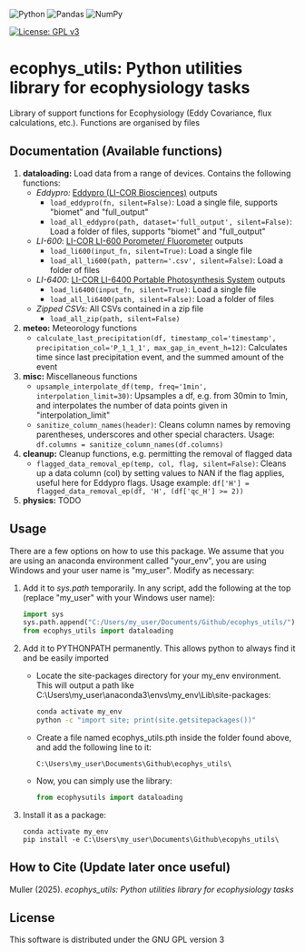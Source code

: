 ![Python](https://img.shields.io/badge/python-3670A0?style=for-the-badge&logo=python&logoColor=ffdd54)
![Pandas](https://img.shields.io/badge/pandas-%23150458.svg?style=for-the-badge&logo=pandas&logoColor=white)
![NumPy](https://img.shields.io/badge/numpy-%23013243.svg?style=for-the-badge&logo=numpy&logoColor=white)


[![License: GPL v3](https://img.shields.io/badge/License-GPLv3-blue.svg)](https://www.gnu.org/licenses/gpl-3.0)

# ecophys_utils: Python utilities library for ecophysiology tasks

Library of support functions for Ecophysiology (Eddy Covariance, flux calculations, etc.). Functions are organised by files

## Documentation (Available functions)

1. **dataloading:** Load data from a range of devices. Contains the following functions:
    - _Eddypro:_ [Eddypro (LI-COR Biosciences)](https://www.licor.com/support/EddyPro/software.html) outputs
	    - `load_eddypro(fn, silent=False)`: Load a single file, supports "biomet" and "full_output"
		- `load_all_eddypro(path, dataset='full_output', silent=False)`: Load a folder of files, supports "biomet" and "full_output"
	- _LI-600_: [LI-COR LI-600 Porometer/ Fluorometer](https://www.licor.com/products/LI-600) outputs
	    - `load_li600(input_fn, silent=True)`: Load a single file
		- `load_all_li600(path, pattern='.csv', silent=False)`: Load a folder of files
	- _LI-6400_: [LI-COR LI-6400 Portable Photosynthesis System](https://www.licor.com/support/LI-6400/topics/system-description.html) outputs
	    - `load_li6400(input_fn, silent=True)`: Load a single file
		- `load_all_li6400(path, silent=False)`: Load a folder of files
	- _Zipped CSVs:_ All CSVs contained in a zip file
	    - `load_all_zip(path, silent=False)`
2. **meteo:** Meteorology functions
    - `calculate_last_precipitation(df, timestamp_col='timestamp', precipitation_col='P_1_1_1', max_gap_in_event_h=12)`: Calculates time since last precipitation event, and the summed amount of the event
3. **misc:** Miscellaneous functions
    - `upsample_interpolate_df(temp, freq='1min', interpolation_limit=30)`: Upsamples a df, e.g. from 30min to 1min, and interpolates the number of data points given in "interpolation_limit"
    - `sanitize_column_names(header)`: Cleans column names by removing parentheses, underscores and other special characters. Usage: `df.columns = sanitize_column_names(df.columns)`
4. **cleanup:** Cleanup functions, e.g. permitting the removal of flagged data
    - `flagged_data_removal_ep(temp, col, flag, silent=False)`: Cleans up a data column (col) by setting values to NAN if the flag applies, useful here for Eddypro flags. Usage example: `df['H'] = flagged_data_removal_ep(df, 'H', (df['qc_H'] >= 2))`
5. **physics:** TODO

	
## Usage

There are a few options on how to use this package. We assume that you are using an anaconda environment called "your_env", you are using Windows and your user name is "my_user". Modify as necessary:

1. Add it to _sys.path_ temporarily. In any script, add the following at the top (replace "my_user" with your Windows user name):

    ```python
    import sys
    sys.path.append("C:/Users/my_user/Documents/Github/ecophys_utils/")
    from ecophys_utils import dataloading
    ```

2. Add it to PYTHONPATH permanently. This allows python to always find it and be easily imported
    - Locate the site-packages directory for your my_env environment. This will output a path like C:\Users\my_user\anaconda3\envs\my_env\Lib\site-packages\:
        ```bash
        conda activate my_env
        python -c "import site; print(site.getsitepackages())"
        ```

    - Create a file named ecophys_utils.pth inside the folder found above, and add the following line to it:
	
        ```
        C:\Users\my_user\Documents\Github\ecophys_utils\
        ```

    - Now, you can simply use the library:

        ```python
        from ecophysutils import dataloading
        ```
	
3. Install it as a package:
    ```
    conda activate my_env
    pip install -e C:\Users\my_user\Documents\Github\ecopyhs_utils\
    ```

## How to Cite (Update later once useful)

Muller (2025). *ecophys_utils: Python utilities library for ecophysiology tasks*

## License

This software is distributed under the GNU GPL version 3

